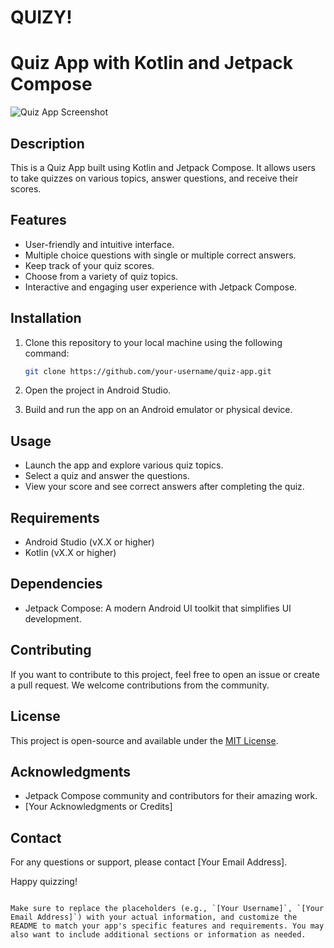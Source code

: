 # QUIZY!

# Quiz App with Kotlin and Jetpack Compose

![Quiz App Screenshot](quiz_app_screenshot.png)

## Description

This is a Quiz App built using Kotlin and Jetpack Compose. It allows users to take quizzes on various topics, answer questions, and receive their scores.

## Features

- User-friendly and intuitive interface.
- Multiple choice questions with single or multiple correct answers.
- Keep track of your quiz scores.
- Choose from a variety of quiz topics.
- Interactive and engaging user experience with Jetpack Compose.

## Installation

1. Clone this repository to your local machine using the following command:

   ```bash
   git clone https://github.com/your-username/quiz-app.git
   ```

2. Open the project in Android Studio.

3. Build and run the app on an Android emulator or physical device.

## Usage

- Launch the app and explore various quiz topics.
- Select a quiz and answer the questions.
- View your score and see correct answers after completing the quiz.

## Requirements

- Android Studio (vX.X or higher)
- Kotlin (vX.X or higher)

## Dependencies

- Jetpack Compose: A modern Android UI toolkit that simplifies UI development.

## Contributing

If you want to contribute to this project, feel free to open an issue or create a pull request. We welcome contributions from the community.

## License

This project is open-source and available under the [MIT License](LICENSE).

## Acknowledgments

- Jetpack Compose community and contributors for their amazing work.
- [Your Acknowledgments or Credits]

## Contact

For any questions or support, please contact [Your Email Address].

Happy quizzing!
```

Make sure to replace the placeholders (e.g., `[Your Username]`, `[Your Email Address]`) with your actual information, and customize the README to match your app's specific features and requirements. You may also want to include additional sections or information as needed.
